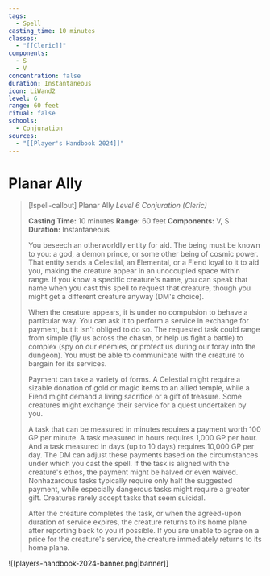 ```yaml
---
tags:
  - Spell
casting_time: 10 minutes
classes:
  - "[[Cleric]]"
components:
  - S
  - V
concentration: false
duration: Instantaneous
icon: LiWand2
level: 6
range: 60 feet
ritual: false
schools:
  - Conjuration
sources:
  - "[[Player's Handbook 2024]]"
---
```


# Planar Ally

>[!spell-callout] Planar Ally
>_Level 6 Conjuration (Cleric)_
>
>**Casting Time:** 10 minutes
>**Range:** 60 feet
>**Components:** V, S
>**Duration:** Instantaneous
>
>You beseech an otherworldly entity for aid. The being must be known to you: a god, a demon prince, or some other being of cosmic power. That entity sends a Celestial, an Elemental, or a Fiend loyal to it to aid you, making the creature appear in an unoccupied space within range. If you know a specific creature's name, you can speak that name when you cast this spell to request that creature, though you might get a different creature anyway (DM's choice).
>
>When the creature appears, it is under no compulsion to behave a particular way. You can ask it to perform a service in exchange for payment, but it isn't obliged to do so. The requested task could range from simple (fly us across the chasm, or help us fight a battle) to complex (spy on our enemies, or protect us during our foray into the dungeon). You must be able to communicate with the creature to bargain for its services.
>
>Payment can take a variety of forms. A Celestial might require a sizable donation of gold or magic items to an allied temple, while a Fiend might demand a living sacrifice or a gift of treasure. Some creatures might exchange their service for a quest undertaken by you.
>
>A task that can be measured in minutes requires a payment worth 100 GP per minute. A task measured in hours requires 1,000 GP per hour. And a task measured in days (up to 10 days) requires 10,000 GP per day. The DM can adjust these payments based on the circumstances under which you cast the spell. If the task is aligned with the creature's ethos, the payment might be halved or even waived. Nonhazardous tasks typically require only half the suggested payment, while especially dangerous tasks might require a greater gift. Creatures rarely accept tasks that seem suicidal.
>
>After the creature completes the task, or when the agreed-upon duration of service expires, the creature returns to its home plane after reporting back to you if possible. If you are unable to agree on a price for the creature's service, the creature immediately returns to its home plane.


![[players-handbook-2024-banner.png|banner]]
